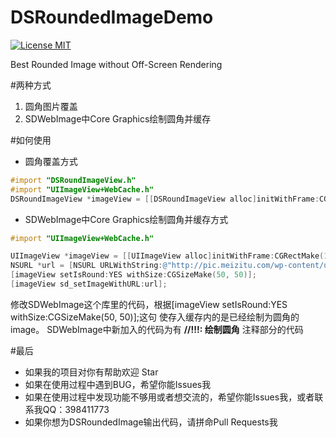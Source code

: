 # DSRoundedImageDemo

[![License MIT](https://img.shields.io/badge/license-MIT-green.svg?style=flat)](https://github.com/walkdianzi/DSRoundedImageDemo/blob/master/LICENSE)&nbsp;

Best Rounded Image without Off-Screen Rendering

#两种方式
1. 圆角图片覆盖
2. SDWebImage中Core Graphics绘制圆角并缓存

#如何使用
- 圆角覆盖方式

```objectivec
#import "DSRoundImageView.h"
#import "UIImageView+WebCache.h"
DSRoundImageView *imageView = [[DSRoundImageView alloc]initWithFrame:CGRectMake(100, 100, 50, 50)];
```

- SDWebImage中Core Graphics绘制圆角并缓存方式

```objectivec
#import "UIImageView+WebCache.h"

UIImageView *imageView = [[UIImageView alloc]initWithFrame:CGRectMake(100, 100, 50, 50)];
NSURL *url = [NSURL URLWithString:@"http://pic.meizitu.com/wp-content/uploads/2015a/11/11/01.jpg"];
[imageView setIsRound:YES withSize:CGSizeMake(50, 50)];
[imageView sd_setImageWithURL:url];
```
修改SDWebImage这个库里的代码，根据[imageView setIsRound:YES withSize:CGSizeMake(50, 50)];这句
使存入缓存内的是已经绘制为圆角的image。
SDWebImage中新加入的代码为有 **//!!!: 绘制圆角** 注释部分的代码

#最后
- 如果我的项目对你有帮助欢迎 Star  
- 如果在使用过程中遇到BUG，希望你能Issues我
- 如果在使用过程中发现功能不够用或者想交流的，希望你能Issues我，或者联系我QQ：398411773
- 如果你想为DSRoundedImage输出代码，请拼命Pull Requests我

